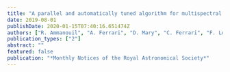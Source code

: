 ```yaml
---
title: "A parallel and automatically tuned algorithm for multispectral image deconvolution"
date: 2019-08-01
publishDate: 2020-01-15T07:40:16.651474Z
authors: ["R. Ammanouil", "A. Ferrari", "D. Mary", "C. Ferrari", "F. Loi"]
publication_types: ["2"]
abstract: ""
featured: false
publication: "*Monthly Notices of the Royal Astronomical Society*"
---
```


